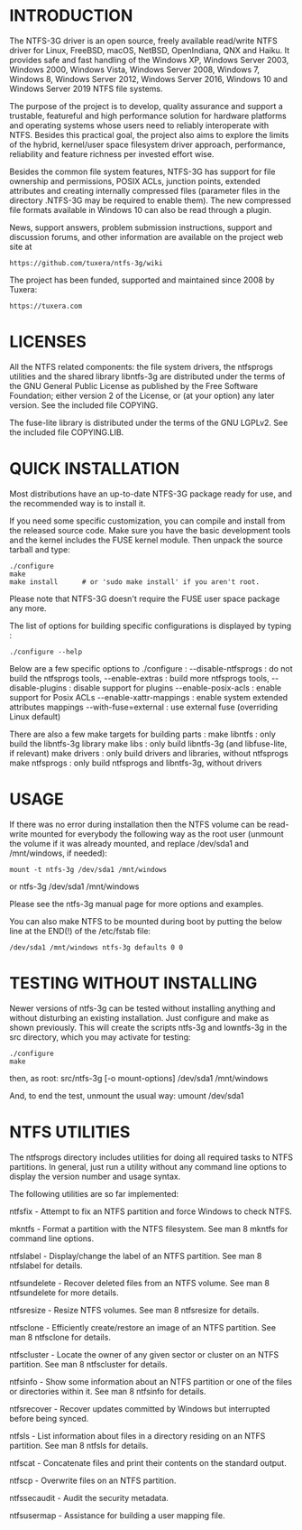 INTRODUCTION
============

The NTFS-3G driver is an open source, freely available read/write NTFS driver 
for Linux, FreeBSD, macOS, NetBSD, OpenIndiana, QNX and Haiku. It provides 
safe and fast handling of the Windows XP, Windows Server 2003, Windows 2000, 
Windows Vista, Windows Server 2008, Windows 7, Windows 8, Windows Server 2012,
Windows Server 2016, Windows 10 and Windows Server 2019 NTFS file systems.

The purpose of the project is to develop, quality assurance and support a 
trustable, featureful and high performance solution for hardware platforms 
and operating systems whose users need to reliably interoperate with NTFS. 
Besides this practical goal, the project also aims to explore the limits 
of the hybrid, kernel/user space filesystem driver approach, performance, 
reliability and feature richness per invested effort wise.

Besides the common file system features, NTFS-3G has support for file 
ownership and permissions, POSIX ACLs, junction points, extended attributes 
and creating internally compressed files (parameter files in the directory
.NTFS-3G may be required to enable them). The new compressed file formats
available in Windows 10 can also be read through a plugin. 

News, support answers, problem submission instructions, support and discussion 
forums, and other information are available on the project web site at

	https://github.com/tuxera/ntfs-3g/wiki

The project has been funded, supported and maintained since 2008 by Tuxera:

	https://tuxera.com


LICENSES
========

All the NTFS related components: the file system drivers, the ntfsprogs
utilities and the shared library libntfs-3g are distributed under the terms
of the GNU General Public License as published by the Free Software
Foundation; either version 2 of the License, or (at your option) any later
version. See the included file COPYING.

The fuse-lite library is distributed under the terms of the GNU LGPLv2.
See the included file COPYING.LIB.


QUICK INSTALLATION
==================

Most distributions have an up-to-date NTFS-3G package ready for use, and
the recommended way is to install it.

If you need some specific customization, you can compile and install from
the released source code. Make sure you have the basic development tools
and the kernel includes the FUSE kernel module. Then unpack the source
tarball and type:  

	./configure
	make
	make install      # or 'sudo make install' if you aren't root.

Please note that NTFS-3G doesn't require the FUSE user space package any
more.

The list of options for building specific configurations is displayed by
typing :

	./configure --help

Below are a few specific options to ./configure :
	--disable-ntfsprogs : do not build the ntfsprogs tools,
	--enable-extras : build more ntfsprogs tools,
	--disable-plugins : disable support for plugins
	--enable-posix-acls : enable support for Posix ACLs
	--enable-xattr-mappings : enable system extended attributes mappings
	--with-fuse=external : use external fuse (overriding Linux default)

There are also a few make targets for building parts :
	make libntfs : only build the libntfs-3g library
	make libs : only build libntfs-3g (and libfuse-lite, if relevant)
	make drivers : only build drivers and libraries, without ntfsprogs
	make ntfsprogs : only build ntfsprogs and libntfs-3g, without drivers


USAGE
=====

If there was no error during installation then the NTFS volume can be
read-write mounted for everybody the following way as the root user 
(unmount the volume if it was already mounted, and replace /dev/sda1 
and /mnt/windows, if needed):

	mount -t ntfs-3g /dev/sda1 /mnt/windows
or
	ntfs-3g /dev/sda1 /mnt/windows

Please see the ntfs-3g manual page for more options and examples.

You can also make NTFS to be mounted during boot by putting the below 
line at the END(!) of the /etc/fstab file:

	/dev/sda1 /mnt/windows ntfs-3g defaults 0 0


TESTING WITHOUT INSTALLING
=========================

Newer versions of ntfs-3g can be tested without installing anything and
without disturbing an existing installation. Just configure and make as
shown previously. This will create the scripts ntfs-3g and lowntfs-3g
in the src directory, which you may activate for testing:

	./configure
	make

then, as root:
	src/ntfs-3g [-o mount-options] /dev/sda1 /mnt/windows

And, to end the test, unmount the usual way:
	umount /dev/sda1


NTFS UTILITIES
==============

The ntfsprogs directory includes utilities for doing all required tasks to
NTFS partitions. In general, just run a utility without any command line
options to display the version number and usage syntax.

The following utilities are so far implemented:

ntfsfix - Attempt to fix an NTFS partition and force Windows to check NTFS.

mkntfs - Format a partition with the NTFS filesystem.  See man 8 mkntfs for
command line options.

ntfslabel - Display/change the label of an NTFS partition.  See man 8 ntfslabel
for details.

ntfsundelete - Recover deleted files from an NTFS volume.  See man 8
ntfsundelete for more details.

ntfsresize - Resize NTFS volumes.  See man 8 ntfsresize for details.

ntfsclone - Efficiently create/restore an image of an NTFS partition.  See
man 8 ntfsclone for details.

ntfscluster - Locate the owner of any given sector or cluster on an NTFS
partition.  See man 8 ntfscluster for details.

ntfsinfo - Show some information about an NTFS partition or one of the files
or directories within it.  See man 8 ntfsinfo for details.

ntfsrecover - Recover updates committed by Windows but interrupted before
being synced.

ntfsls - List information about files in a directory residing on an NTFS
partition.  See man 8 ntfsls for details.

ntfscat - Concatenate files and print their contents on the standard output.

ntfscp - Overwrite files on an NTFS partition.

ntfssecaudit - Audit the security metadata.

ntfsusermap - Assistance for building a user mapping file.
